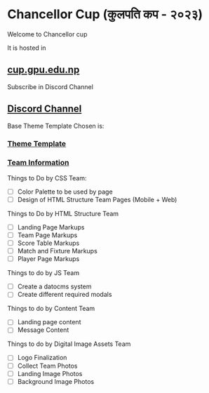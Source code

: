 # Chancellor Cup (कुलपति कप - २०२३)

Welcome to Chancellor cup

It is hosted in

## [cup.gpu.edu.np](https://cup.gpu.edu.np)


Subscribe in Discord Channel

## [Discord Channel](https://discord.gg/2UH46exm)

Base Theme Template Chosen is:

### [Theme Template](https://demo.goodlayers.com/?theme=realsoccer)

### [Team Information](Team.md)

Things to Do by CSS Team:

- [ ] Color Palette to be used by page
- [ ] Design of HTML Structure Team Pages (Mobile + Web)

Things to Do by HTML Structure Team

- [ ] Landing Page Markups
- [ ] Team Page Markups
- [ ] Score Table Markups
- [ ] Match and Fixture Markups
- [ ] Player Page Markups

Things to do by JS Team

- [ ] Create a datocms system
- [ ] Create different required modals

Things to do by Content Team

- [ ] Landing page content 
- [ ] Message Content

Things to do by Digital Image Assets Team

- [ ] Logo Finalization
- [ ] Collect Team Photos
- [ ] Landing Image Photos
- [ ] Background Image Photos
